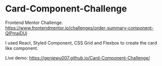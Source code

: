 # Card-Component-Challenge

Frontend Mentor Challenge. 
https://www.frontendmentor.io/challenges/order-summary-component-QlPmajDUj

I used React, Styled Component, CSS Grid and Flexbox to create the card like component. 

Live demo: https://geniewu007.github.io/Card-Component-Challenge/



